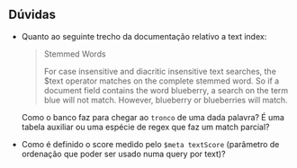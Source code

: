 ## Dúvidas

 - Quanto ao seguinte trecho da documentação relativo a text index:
    
    > Stemmed Words
    >
    >For case insensitive and diacritic insensitive text searches, the $text operator matches on the complete stemmed word. So if a document field contains the word blueberry, a search on the term blue will not match. However, blueberry or blueberries will match.

    Como o banco faz para chegar ao `tronco` de uma dada palavra? É uma tabela auxiliar ou uma espécie de regex que faz um match parcial?

 - Como é definido o score medido pelo `$meta textScore` (parâmetro de ordenação que poder ser usado numa query por text)?


